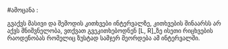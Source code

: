 #ამოცანა : 

გვაქვს მასივი და შემოდის კითხვები ინტერვალზე, კითხვების შინაარსს არ აქვს მნიშვნელობა, ვთქვათ გვეკითხებოდნენ [L, R]_ზე ისეთი რიცხვების რაოდენობას რომელიც ზუსტად სამჯერ მეორდება ამ ინტერვალში. 